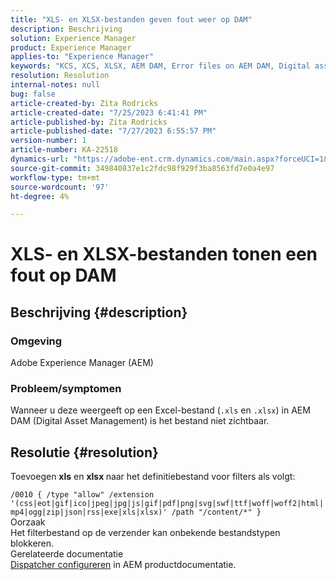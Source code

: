 ```yaml
---
title: "XLS- en XLSX-bestanden geven fout weer op DAM"
description: Beschrijving
solution: Experience Manager
product: Experience Manager
applies-to: "Experience Manager"
keywords: "KCS, XCS, XLSX, AEM DAM, Error files on AEM DAM, Digital asset management"
resolution: Resolution
internal-notes: null
bug: false
article-created-by: Zita Rodricks
article-created-date: "7/25/2023 6:41:41 PM"
article-published-by: Zita Rodricks
article-published-date: "7/27/2023 6:55:57 PM"
version-number: 1
article-number: KA-22518
dynamics-url: "https://adobe-ent.crm.dynamics.com/main.aspx?forceUCI=1&pagetype=entityrecord&etn=knowledgearticle&id=20505ee1-1a2b-ee11-bdf4-6045bd006b3d"
source-git-commit: 349840837e1c2fdc98f929f3ba8563fd7e0a4e97
workflow-type: tm+mt
source-wordcount: '97'
ht-degree: 4%

---
```


# XLS- en XLSX-bestanden tonen een fout op DAM

## Beschrijving {#description}


### Omgeving

Adobe Experience Manager (AEM)

### Probleem/symptomen

Wanneer u deze weergeeft op een Excel-bestand (`.xls` en `.xlsx`) in AEM DAM (Digital Asset Management) is het bestand niet zichtbaar.


## Resolutie {#resolution}


Toevoegen <b>xls</b> en <b>xlsx </b>naar het definitiebestand voor filters als volgt:

`/0010 { /type "allow" /extension '(css|eot|gif|ico|jpeg|jpg|js|gif|pdf|png|svg|swf|ttf|woff|woff2|html|mp4|ogg|zip|json|rss|exe|xls|xlsx)' /path "/content/*" }`
<br>Oorzaak<br>
Het filterbestand op de verzender kan onbekende bestandstypen blokkeren.
<br>Gerelateerde documentatie<br>
[Dispatcher configureren](https://experienceleague.adobe.com/docs/experience-manager-dispatcher/using/configuring/dispatcher-configuration.html?lang=en) in AEM productdocumentatie.
<br> <br>


